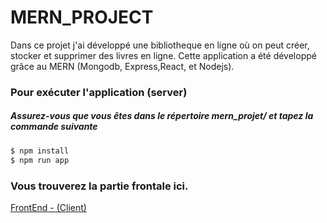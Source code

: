 # MERN_PROJECT

Dans ce projet j'ai développé une bibliotheque en ligne où on peut créer, stocker et supprimer des livres en ligne. Cette application  a été développé grâce au MERN (Mongodb, Express,React, et Nodejs).

###  Pour exécuter l'application (server)

##### Assurez-vous que vous êtes dans le répertoire mern_projet/ et tapez la commande suivante

```sh
$ npm install
$ npm run app
```

### Vous trouverez la partie frontale ici.

[FrontEnd - (Client)](https://github.com/adamabilal/mern_projet/tree/main/client)
